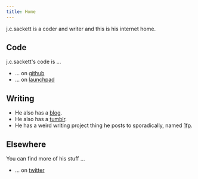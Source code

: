 ```yaml
---
title: Home
---
```

j.c.sackett is a coder and writer and this is his internet home.

## Code

j.c.sackett's code is ...

 * ... on [github][1]
 * ... on [launchpad][2]

## Writing

 * He also has a [blog][6].
 * He also has a [tumblr][5].
 * He has a weird writing project thing he posts to sporadically, named
   [1fp][3].

## Elsewhere

You can find more of his stuff ...

* ... on [twitter][4]

[1]: http://github.com/jaycee/
[2]: http://launchpad.net/~jcsackett/
[3]: http://1fp.humanmade.org/
[4]: http://twitter.com/jaycee/
[5]: http://tumblr.humanmade.org/
[6]: /blog/
